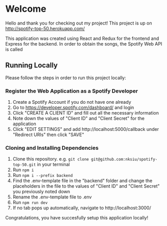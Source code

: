 # Welcome
Hello and thank you for checking out my project!
This project is up on http://spotify-top-50.herokuapp.com/

This application was created using React and Redux for the frontend and Express for the backend.
In order to obtain the songs, the Spotify Web API is called

## Running Locally
Please follow the steps in order to run this project locally:

### Register the Web Application as a Spotify Developer
1. Create a Spotify Account if you do not have one already
2. Go to https://developer.spotify.com/dashboard/ and login
3. Click "CREATE A CLIENT ID" and fill out all the necessary information
4. Note down the values of "Client ID" and "Client Secret" for the application
5. Click "EDIT SETTINGS" and add http://localhost:5000/callback under "Redirect URIs" then click "SAVE"

### Cloning and Installing Dependencies
1. Clone this repository. e.g. `git clone git@github.com:nksiu/spotify-top-50.git` in your terminal
2. Run `npm i`
3. Run `npm i --prefix backend` 
4. Find the .env-template file in the "backend" folder and change the placeholders in the file to the values of "Client ID" and "Client Secret" you previously noted down
5. Rename the .env-template file to .env
6. Run `npm run dev`
7. If no tab pops up automatically, navigate to http://localhost:3000/

Congratulations, you have succesfully setup this application locally!
